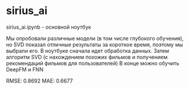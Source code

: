 # sirius_ai

sirius_ai.ipynb - основной ноутбук

Мы опробовали различные модели (в том числе глубокого обучения), но SVD показал отличные результаты за короткое время, поэтому мы выбрали его.
В ноутбуке сначала идет обработка данных.
Затем алгоритм SVD (с нахождением похожих фильмов и получением рекомендаций фильмов для пользователей)
В конце можно обучить DeepFM и FNN


RMSE: 0.8692
MAE:  0.6677
